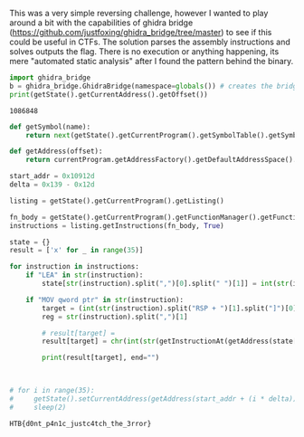 This was a very simple reversing challenge, however I wanted to play around a bit with the capabilities of ghidra bridge (https://github.com/justfoxing/ghidra_bridge/tree/master) to see if this could be useful in CTFs. The solution parses the assembly instructions and solves outputs the flag.
There is no execution or anything happening, its mere "automated static analysis" after I found the pattern behind the binary.



```python
import ghidra_bridge
b = ghidra_bridge.GhidraBridge(namespace=globals()) # creates the bridge and loads the flat API into the global namespace
print(getState().getCurrentAddress().getOffset())
```

    1086848


```python
def getSymbol(name):
    return next(getState().getCurrentProgram().getSymbolTable().getSymbols(name))
```


```python
def getAddress(offset):
    return currentProgram.getAddressFactory().getDefaultAddressSpace().getAddress(offset)

start_addr = 0x10912d
delta = 0x139 - 0x12d

listing = getState().getCurrentProgram().getListing()

fn_body = getState().getCurrentProgram().getFunctionManager().getFunctionContaining(getAddress(start_addr)).getBody()
instructions = listing.getInstructions(fn_body, True)

state = {}
result = ['x' for _ in range(35)]

for instruction in instructions:    
    if "LEA" in str(instruction):
        state[str(instruction).split(",")[0].split(" ")[1]] = int(str(instruction).split("[")[1][:-1], 16)

    if "MOV qword ptr" in str(instruction):
        target = (int(str(instruction).split("RSP + ")[1].split("]")[0], 16) - 16) // 8
        reg = str(instruction).split(",")[1]

        # result[target] = 
        result[target] = chr(int(str(getInstructionAt(getAddress(state[reg] + 1))).split(",")[1],16))

        print(result[target], end="")
    


# for i in range(35):
#     getState().setCurrentAddress(getAddress(start_addr + (i * delta)))
#     sleep(2)
```

    HTB{d0nt_p4n1c_justc4tch_the_3rror}

